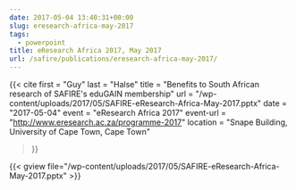 ```yaml
---
date: 2017-05-04 13:40:31+00:00
slug: eresearch-africa-may-2017
tags:
  - powerpoint
title: eResearch Africa 2017, May 2017
url: /safire/publications/eresearch-africa-may-2017/
---
```


{{< cite
    first = "Guy"
    last = "Halse"
    title = "Benefits to South African research of SAFIRE's eduGAIN membership"
    url = "/wp-content/uploads/2017/05/SAFIRE-eResearch-Africa-May-2017.pptx"
    date = "2017-05-04"
    event = "eResearch Africa 2017"
    event-url = "http://www.eresearch.ac.za/programme-2017"
    location = "Snape Building, University of Cape Town, Cape Town"
>}}
<!--more-->

{{< gview file="/wp-content/uploads/2017/05/SAFIRE-eResearch-Africa-May-2017.pptx" >}}
